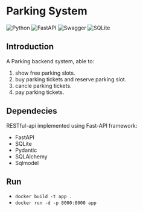 # Parking System

![Python](https://img.shields.io/badge/python-3670A0?style=for-the-badge&logo=python&logoColor=ffdd54)
![FastAPI](https://img.shields.io/badge/FastAPI-005571?style=for-the-badge&logo=fastapi)
![Swagger](https://img.shields.io/badge/-Swagger-%23Clojure?style=for-the-badge&logo=swagger&logoColor=white)
![SQLite](https://img.shields.io/badge/SQLite-3.36.0-brightgreen?style=for-the-badge)

## Introduction

A Parking backend system, able to:

1. show free parking slots.
2. buy parking tickets and reserve parking slot.
3. cancle parking tickets.
4. pay parking tickets.

## Dependecies

RESTful-api implemented using Fast-API framework:

- FastAPI
- SQLite
- Pydantic
- SQLAlchemy
- Sqlmodel

## Run

- `docker build -t app .`
- `docker run -d -p 8000:8000 app`
